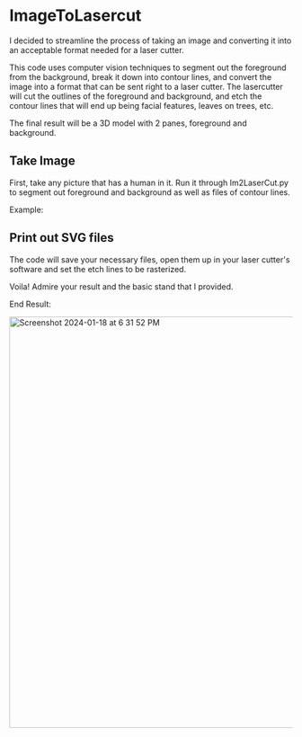 # ImageToLasercut

I decided to streamline the process of taking an image and converting it into an acceptable format needed for a laser cutter.

This code uses computer vision techniques to segment out the foreground from the background, break it down into contour lines, and convert the image into a format that can be sent right to a laser cutter. The lasercutter will cut the outlines of the foreground and background, and etch the contour lines that will end up being facial features, leaves on trees, etc. 

The final result will be a 3D model with 2 panes, foreground and background.

## Take Image
First, take any picture that has a human in it. Run it through Im2LaserCut.py to segment out foreground and background as well as files of contour lines.

Example:


## Print out SVG files
The code will save your necessary files, open them up in your laser cutter's software and set the etch lines to be rasterized.

Voila! Admire your result and the basic stand that I provided.

End Result:

<img width="732" alt="Screenshot 2024-01-18 at 6 31 52 PM" src="https://github.com/swillenson/Images-To-Lasercutting/assets/112603386/ba2d3810-439a-4cfc-954c-7c5a5a67f76f">


